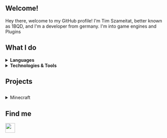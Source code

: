 Welcome!
---
Hey there, welcome to my GitHub profile! I'm Tim Szameitat, better known as 1BQD, and I'm a developer from germany. I'm into game engines and Plugins

What I do
---

<details>
  <summary><strong>Languages</strong></summary>
    <li><a href="https://www.java.com">Java</a>
      <details>
        <summary>Tools</summary>
        <ul>
          <li><a href="https://maven.apache.org">Maven</a></li>
          <li><a href="https://gradle.org/">Gradle</a></li>
          <li><a href="https://github.com/google/guice">Guice</a></li>
          <li><a href="https://dev.bukkit.org/">Bukkit</a></li>
        </ul>
      </details>
    <li><a href="https://www.python.org/">Python</a>
       <details>
         <summary>Tools</summary>
         <ul>
           <li><a href="https://www.wxpython.org/">wxPython</a></li>
           <li><a href="https://pyinstaller.org/en/stable">PyInstaller</a></li>
           <li><a href="https://requests.readthedocs.io/en/latest/">Requests</a></li>
         </ul>
      </details>
    </li>
  </ul>
</details>

<details>
  <summary><strong>Technologies & Tools</strong></summary>
  <ul>
    <li><a href="https://git-scm.com/">Git</a></li>
    <li><a href="https://www.mysql.com/">MySQL</a></li>
    <li><a href="https://www.mongodb.com/">MongoDB</a></li>
  </ul>    
</details>

Projects
---
  
  <h2 dir="auto"></h2>
</details>

<details>
  <summary>Minecraft</summary>
  <div>
I've been working with Minecraft plugins for a while, I just enjoy developing or further developing new plugins for Minecraft
  </div>
  
  <div align="center">
    <a href="https://bukkit.org/">
      <img width="150" height="150" src="https://i.pinimg.com/originals/da/02/30/da02300f345e211515c1f06a7391021a.png" />
    </a>
  </div>
  
  <br/>
  
  <details>
    <summary>Repositories</summary>
    <ul>
      <li>Stuff (https://github.com/1BQD/Stuff).</li>
    </ul>
  </details>

  <h2 dir="auto"></h2>
</details>

<h2>Find me</h2>

<a href="https://www.youtube.com/channel/UCiNEuk7i6QetcvM_6WjIqOg" target="_blank"><img height="30" src="https://i.imgur.com/B5AutWa.png"/></a>
